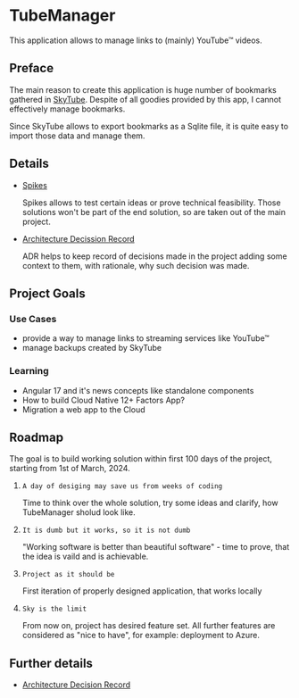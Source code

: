 # TubeManager

This application allows to manage links to (mainly) YouTube™ videos.

## Preface

The main reason to create this application is huge number of bookmarks gathered in [SkyTube](https://github.com/SkyTubeTeam/SkyTube). Despite of all goodies provided by this app, I cannot effectively manage bookmarks.

Since SkyTube allows to export bookmarks as a Sqlite file, it is quite easy to import those data and manage them.

## Details

- [Spikes](./spikes.md)

  Spikes allows to test certain ideas or prove technical feasibility. Those solutions won't be part of the end solution, so are taken out of the main project.

- [Architecture Decission Record](./adr.md)

  ADR helps to keep record of decisions made in the project adding some context to them, with rationale, why such decision was made.

## Project Goals

### Use Cases

- provide a way to manage links to streaming services like YouTube™
- manage backups created by SkyTube

### Learning

- Angular 17 and it's news concepts like standalone components
- How to build Cloud Native 12+ Factors App?
- Migration a web app to the Cloud

## Roadmap

The goal is to build working solution within first 100 days of the project, starting from 1st of March, 2024.

1. `A day of desiging may save us from weeks of coding`

    Time to think over the whole solution, try some ideas and clarify, how TubeManager sholud look like.

2. `It is dumb but it works, so it is not dumb`
  
    "Working software is better than beautiful software" - time to prove, that the idea is vaild and is achievable.

3. `Project as it should be`
  
    First iteration of properly designed application, that works locally

4. `Sky is the limit`

    From now on, project has desired feature set. All further features are considered as "nice to have", for example: deployment to Azure.

## Further details

- [Architecture Decision Record](./adr.md)
